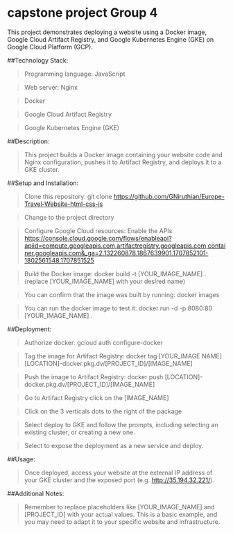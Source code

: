 # capstone project Group 4
This project demonstrates deploying a website using a Docker image, Google Cloud Artifact Registry, and Google Kubernetes Engine (GKE) on Google Cloud Platform (GCP).

##Technology Stack:
>Programming language: JavaScript

>Web server: Nginx

>Docker

>Google Cloud Artifact Registry

>Google Kubernetes Engine (GKE)

##Description:
>This project builds a Docker image containing your website code and Nginx configuration, pushes it to Artifact Registry, and deploys it to a GKE cluster.

##Setup and Installation:
>Clone this repository: git clone https://github.com/GNiruthian/Europe-Travel-Website-html-css-js

>Change to the project directory

>Configure Google Cloud resources: 
Enable the APIs https://console.cloud.google.com/flows/enableapi?apiid=compute.googleapis.com,artifactregistry.googleapis.com,container.googleapis.com&_ga=2.132260878.1867639901.1707852101-1802561548.1707851525

>Build the Docker image: docker build -t [YOUR_IMAGE_NAME] . (replace [YOUR_IMAGE_NAME] with your desired name)

>You can confirm that the image was built by running: docker images

>You can run the docker image to test it: docker run -d -p 8080:80 [YOUR_IMAGE_NAME] .

##Deployment:
>Authorize docker: gcloud auth configure-docker

>Tag the image for Artifact Registry: docker tag [YOUR_IMAGE NAME] [LOCATION]-docker.pkg.dv/[PROJECT_ID]/[IMAGE_NAME]

>Push the image to Artifact Registry: docker push [LOCATION]-docker.pkg.dv/[PROJECT_ID]/[IMAGE_NAME]

>Go to Artifact Registry click on the [IMAGE_NAME]

>Click on the 3 verticals dots to the right of the package

>Select deploy to GKE and follow the prompts, including selecting an existing cluster, or creating a new one.

>Select to expose the deployment as a new service and deploy.

##Usage:
>Once deployed, access your website at the external IP address of your GKE cluster and the exposed port (e.g. http://35.194.32.221/).

##Additional Notes:
>Remember to replace placeholders like [YOUR_IMAGE_NAME] and [PROJECT_ID] with your actual values.
This is a basic example, and you may need to adapt it to your specific website and infrastructure.

